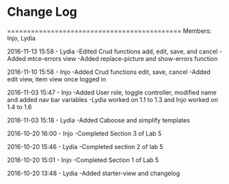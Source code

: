 # Change Log 

============================================
Members: Injo, Lydia

2016-11-13 15:58 - Lydia
-Edited Crud functions add, edit, save, and cancel
-Added mtce-errors view
-Added replace-picture and show-errors function

2016-11-10 15:58 - Injo
-Added Crud functions edit, save, cancel
-Added edit view, item view once logged in

2016-11-03 15:47 - Injo
-Added User role, toggle controller, modified name and added nav bar variables
-Lydia worked on 1.1 to 1.3 and Injo worked on 1.4 to 1.6

2016-11-03 15:18 - Lydia
-Added Caboose and simplify templates

2016-10-20 16:00 - Injo
-Completed Section 3 of Lab 5

2016-10-20 15:46 - Lydia
-Completed section 2 of lab 5

2016-10-20 15:01 - Injo
-Completed Section 1 of Lab 5 

2016-10-20 13:48 - Lydia
-Added starter-view and changelog